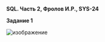 **SQL. Часть 2, Фролов И.Р., SYS-24**


**Задание 1**

![изображение](https://github.com/beast86m/db12_04/assets/47268167/190a6d66-2491-4283-817c-57c83766e7f5)


